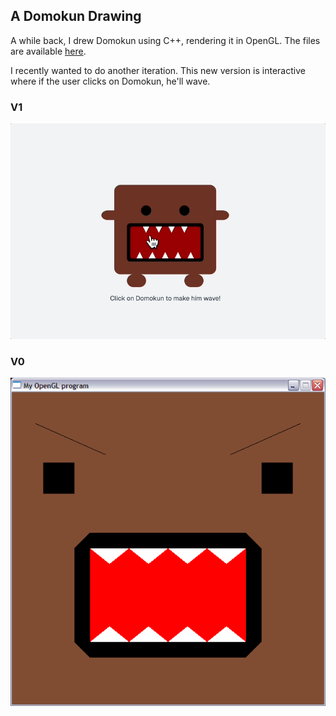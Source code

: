 ## A Domokun Drawing
A while back, I drew Domokun using C++, rendering it in OpenGL. The files are available [here](https://github.com/ssaanndwich/domokun/blob/main/public/og_domo.zip).

I recently wanted to do another iteration.
This new version is interactive where if the user clicks on Domokun, he'll wave.

### V1
![](https://github.com/ssaanndwich/domokun/blob/main/public/demo.gif)


### V0
![](https://github.com/ssaanndwich/domokun/blob/main/public/opengl.PNG)
